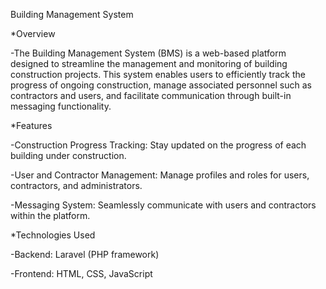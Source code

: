 Building Management System

*Overview

-The Building Management System (BMS) is a web-based platform designed to streamline the management and monitoring of building construction projects. This system enables users to efficiently track the progress of ongoing construction, manage associated personnel such as contractors and users, and facilitate communication through built-in messaging functionality.

*Features

-Construction Progress Tracking: Stay updated on the progress of each building under construction.

-User and Contractor Management: Manage profiles and roles for users, contractors, and administrators.

-Messaging System: Seamlessly communicate with users and contractors within the platform.

*Technologies Used

-Backend: Laravel (PHP framework)

-Frontend: HTML, CSS, JavaScript
